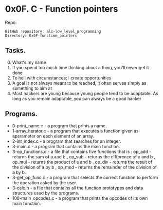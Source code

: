 # **0x0F. C - Function pointers**

Repo:

    GitHub repository: alx-low_level_programming
    Directory: 0x0F-function_pointers


## Tasks.
0. What's my name
1. If you spend too much time thinking about a thing, you'll never get it done
2. To hell with circumstances; I create opportunities
3. A goal is not always meant to be reached, it often serves simply as something to aim at
4. Most hackers are young because young people tend to be adaptable. As long as you remain adaptable, you can always be a good hacker

## Programs.
* 0-print_name.c - a program that prints a name.
* 1-array_iterator.c - a program that executes a function given as aparameter on each element of an array.
* 2-int_index.c - a program that searches for an integer.
* 3-main.c - a program that contains the main function.
* 3-op_functions.c - a file that contains five functions that is : op_add - returns the sum of a and b , op_sub - returns the difference of a and b , op_mul - returns the product of a and b , op_div - returns the result of the division of a by b , op_mod - returns the remainder of the division of a by b. 
* 3-get_op_func.c - a program that selects the correct function to perform the operation asked by the user.
* 3-calc.h - a file that contains all the function prototypes and data structures used by the programs.
* 100-main_opcodes.c - a program that prints the opcodes of its own main function.
